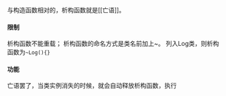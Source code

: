 与构造函数相对的，析构函数就是[[亡语]]。

#### 限制
析构函数不能重载；
析构函数的命名方式是类名前加上~。
列入Log类，则析构函数为`~Log(){}`

#### 功能
亡语罢了，当类实例消失的时候，就会自动释放析构函数，执行